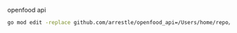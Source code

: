 openfood api

```bash
go mod edit -replace github.com/arrestle/openfood_api=/Users/home/repo/gorm1  
```